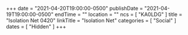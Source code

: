 +++
date = "2021-04-20T19:00:00-0500"
publishDate = "2021-04-19T19:00:00-0500"
endTime = ""
location = ""
ncs = [ "KA0LDG" ]
title = "Isolation Net 0420"
linkTitle = "Isolation Net"
categories = [ "Social" ]
dates = [ "Hidden" ]
+++
